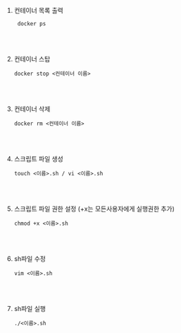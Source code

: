 1. 컨테이너 목록 출력

        docker ps
      
<br/><br/>

2. 컨테이너 스탑

       docker stop <컨테이너 이름>
    
<br/><br/>

3. 컨테이너 삭제

       docker rm <컨테이너 이름>
    
<br/><br/>

4. 스크립트 파일 생성

       touch <이름>.sh / vi <이름>.sh
    
<br/><br/>

5. 스크립트 파일 권한 설정 (+x는 모든사용자에게 실행권한 추가)

       chmod +x <이름>.sh
    
<br/><br/>

6. sh파일 수정

       vim <이름>.sh
    
<br/><br/>

7. sh파일 실행

       ./<이름>.sh
    
<br/><br/>


